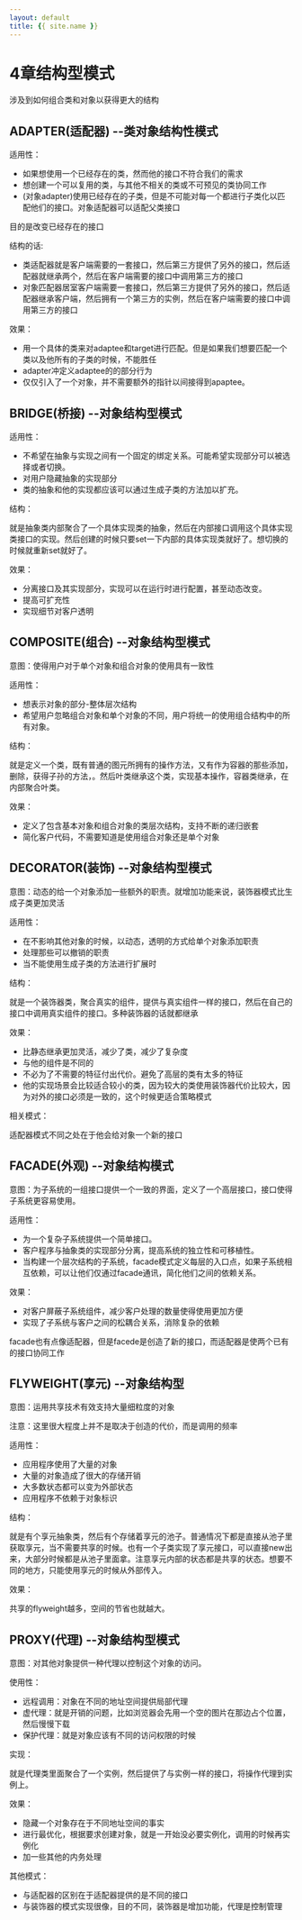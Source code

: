 ```yaml
---
layout: default
title: {{ site.name }}
---
```

# 4章结构型模式
涉及到如何组合类和对象以获得更大的结构

## ADAPTER(适配器) --类对象结构性模式
适用性：

 - 如果想使用一个已经存在的类，然而他的接口不符合我们的需求
 - 想创建一个可以复用的类，与其他不相关的类或不可预见的类协同工作
 - (对象adapter)使用已经存在的子类，但是不可能对每一个都进行子类化以匹配他们的接口。对象适配器可以适配父类接口

目的是改变已经存在的接口

结构的话:

 - 类适配器就是客户端需要的一套接口，然后第三方提供了另外的接口，然后适配器就继承两个，然后在客户端需要的接口中调用第三方的接口
 - 对象匹配器居室客户端需要一套接口，然后第三方提供了另外的接口，然后适配器继承客户端，然后拥有一个第三方的实例，然后在客户端需要的接口中调用第三方的接口

效果：

 - 用一个具体的类来对adaptee和target进行匹配。但是如果我们想要匹配一个类以及他所有的子类的时候，不能胜任
 - adapter冲定义adaptee的的部分行为
 - 仅仅引入了一个对象，并不需要额外的指针以间接得到apaptee。

## BRIDGE(桥接) --对象结构型模式
适用性：

 - 不希望在抽象与实现之间有一个固定的绑定关系。可能希望实现部分可以被选择或者切换。
 - 对用户隐藏抽象的实现部分
 - 类的抽象和他的实现都应该可以通过生成子类的方法加以扩充。

结构：

就是抽象类内部聚合了一个具体实现类的抽象，然后在内部接口调用这个具体实现类接口的实现。然后创建的时候只要set一下内部的具体实现类就好了。想切换的时候就重新set就好了。

效果：

 - 分离接口及其实现部分，实现可以在运行时进行配置，甚至动态改变。
 - 提高可扩充性
 - 实现细节对客户透明

## COMPOSITE(组合) --对象结构型模式
意图：使得用户对于单个对象和组合对象的使用具有一致性

适用性：

 - 想表示对象的部分-整体层次结构
 - 希望用户忽略组合对象和单个对象的不同，用户将统一的使用组合结构中的所有对象。

结构：

就是定义一个类，既有普通的图元所拥有的操作方法，又有作为容器的那些添加，删除，获得子孙的方法，。然后叶类继承这个类，实现基本操作，容器类继承，在内部聚合叶类。

效果：

 - 定义了包含基本对象和组合对象的类层次结构，支持不断的递归嵌套
 - 简化客户代码，不需要知道是使用组合对象还是单个对象

## DECORATOR(装饰) --对象结构型模式
意图：动态的给一个对象添加一些额外的职责。就增加功能来说，装饰器模式比生成子类更加灵活

适用性：

 - 在不影响其他对象的时候，以动态，透明的方式给单个对象添加职责
 - 处理那些可以撤销的职责
 - 当不能使用生成子类的方法进行扩展时

结构：

就是一个装饰器类，聚合真实的组件，提供与真实组件一样的接口，然后在自己的接口中调用真实组件的接口。多种装饰器的话就都继承

效果：

 - 比静态继承更加灵活，减少了类，减少了复杂度
 - 与他的组件是不同的
 - 不必为了不需要的特征付出代价。避免了高层的类有太多的特征
 - 他的实现场景会比较适合较小的类，因为较大的类使用装饰器代价比较大，因为对外的接口必须是一致的，这个时候更适合策略模式

相关模式：

适配器模式不同之处在于他会给对象一个新的接口

## FACADE(外观) --对象结构模式
意图：为子系统的一组接口提供一个一致的界面，定义了一个高层接口，接口使得子系统更容易使用。

适用性：

 - 为一个复杂子系统提供一个简单接口。
 - 客户程序与抽象类的实现部分分离，提高系统的独立性和可移植性。
 - 当构建一个层次结构的子系统，facade模式定义每层的入口点，如果子系统相互依赖，可以让他们仅通过facade通讯，简化他们之间的依赖关系。

效果：

 - 对客户屏蔽子系统组件，减少客户处理的数量使得使用更加方便
 - 实现了子系统与客户之间的松耦合关系，消除复杂的依赖

facade也有点像适配器，但是facede是创造了新的接口，而适配器是使两个已有的接口协同工作

## FLYWEIGHT(享元) --对象结构型
意图：运用共享技术有效支持大量细粒度的对象

注意：这里很大程度上并不是取决于创造的代价，而是调用的频率

适用性：

 - 应用程序使用了大量的对象
 - 大量的对象造成了很大的存储开销
 - 大多数状态都可以变为外部状态
 - 应用程序不依赖于对象标识

结构：

 就是有个享元抽象类，然后有个存储着享元的池子。普通情况下都是直接从池子里获取享元，当不需要共享的时候。也有一个子类实现了享元接口，可以直接new出来，大部分时候都是从池子里面拿。注意享元内部的状态都是共享的状态。想要不同的地方，只能使用享元的时候从外部传入。

效果：

 共享的flyweight越多，空间的节省也就越大。

## PROXY(代理) --对象结构型模式
意图：对其他对象提供一种代理以控制这个对象的访问。

使用性：

 - 远程调用：对象在不同的地址空间提供局部代理
 - 虚代理：就是开销的问题，比如浏览器会先用一个空的图片在那边占个位置，然后慢慢下载
 - 保护代理：就是对象应该有不同的访问权限的时候

实现：

 就是代理类里面聚合了一个实例，然后提供了与实例一样的接口，将操作代理到实例上。

效果：

 - 隐藏一个对象存在于不同地址空间的事实
 - 进行最优化，根据要求创建对象，就是一开始没必要实例化，调用的时候再实例化
 - 加一些其他的内务处理

其他模式：

 - 与适配器的区别在于适配器提供的是不同的接口
 - 与装饰器的模式实现很像，目的不同，装饰器是增加功能，代理是控制管理
